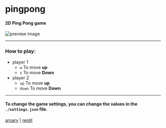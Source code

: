# pingpong
#### 2D Ping Pong game
![preview image](https://cdn.discordapp.com/attachments/806009448597946393/899472639352000512/unknown.png)
___
### How to play:
* player 1
    * `w` To move **up**
    * `s` To move **Down**
* player 2
    * `up` To move **up**
    * `down` To move **Down**
___
#### To change the game settings, you can change the values in the `./settings.json` file.
[aroary](https://github.com/aroary) | [replit](https://replit.com/@aroary4444/pingpong)